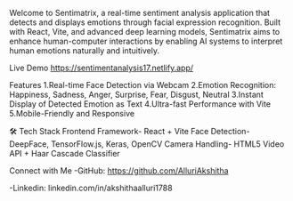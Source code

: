 Welcome to Sentimatrix, a real-time sentiment analysis application that detects and displays emotions through facial expression recognition. 
Built with React, Vite, and advanced deep learning models, Sentimatrix aims to enhance human-computer interactions by enabling AI systems to interpret human emotions naturally and intuitively.

Live Demo
https://sentimentanalysis17.netlify.app/

 Features
1.Real-time Face Detection via Webcam
2.Emotion Recognition: Happiness, Sadness, Anger, Surprise, Fear, Disgust, Neutral
3.Instant Display of Detected Emotion as Text
4.Ultra-fast Performance with Vite
5.Mobile-Friendly and Responsive

🛠 Tech Stack
Frontend Framework- React + Vite
Face Detection- DeepFace, TensorFlow.js, Keras, OpenCV
Camera Handling- HTML5 Video API + Haar Cascade Classifier

Connect with Me
-GitHub: https://github.com/AlluriAkshitha

-Linkedin: linkedin.com/in/akshithaalluri1788

